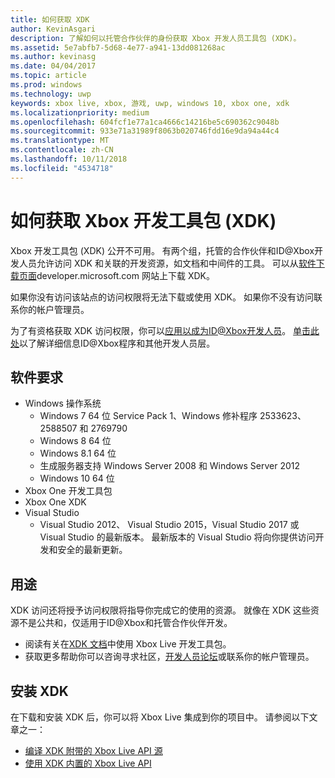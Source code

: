 ```yaml
---
title: 如何获取 XDK
author: KevinAsgari
description: 了解如何以托管合作伙伴的身份获取 Xbox 开发人员工具包 (XDK)。
ms.assetid: 5e7abfb7-5d68-4e77-a941-13dd081268ac
ms.author: kevinasg
ms.date: 04/04/2017
ms.topic: article
ms.prod: windows
ms.technology: uwp
keywords: xbox live, xbox, 游戏, uwp, windows 10, xbox one, xdk
ms.localizationpriority: medium
ms.openlocfilehash: 604fcf1e77a1ca4666c14216be5c690362c9048b
ms.sourcegitcommit: 933e71a31989f8063b020746fdd16e9da94a44c4
ms.translationtype: MT
ms.contentlocale: zh-CN
ms.lasthandoff: 10/11/2018
ms.locfileid: "4534718"
---
```

# <a name="how-to-get-the-xbox-development-kit-xdk"></a>如何获取 Xbox 开发工具包 (XDK)

Xbox 开发工具包 (XDK) 公开不可用。 有两个组，托管的合作伙伴和ID@Xbox开发人员允许访问 XDK 和关联的开发资源，如文档和中间件的工具。 可以从[软件下载页面](https://developer.microsoft.com/en-us/games/xbox/partner/resources-softwaredownloads)developer.microsoft.com 网站上下载 XDK。

如果你没有访问该站点的访问权限将无法下载或使用 XDK。 如果你不没有访问联系你的帐户管理员。

为了有资格获取 XDK 访问权限，你可以[应用以成为ID@Xbox开发人员](https://www.xbox.com/en-us/Developers/id)。
[单击此处](../developer-program-overview.md)以了解详细信息ID@Xbox程序和其他开发人员层。

## <a name="software-requirements"></a>软件要求

- Windows 操作系统
    - Windows 7 64 位 Service Pack 1、Windows 修补程序 2533623、2588507 和 2769790
    - Windows 8 64 位
    - Windows 8.1 64 位
    - 生成服务器支持 Windows Server 2008 和 Windows Server 2012
    - Windows 10 64 位
- Xbox One 开发工具包
- Xbox One XDK
- Visual Studio
    - Visual Studio 2012、 Visual Studio 2015，Visual Studio 2017 或 Visual Studio 的最新版本。 最新版本的 Visual Studio 将向你提供访问开发和安全的最新更新。

## <a name="use"></a>用途

XDK 访问还将授予访问权限将指导你完成它的使用的资源。 就像在 XDK 这些资源不是公共和，仅适用于ID@Xbox和托管合作伙伴开发。

- 阅读有关在[XDK 文档](https://developer.microsoft.com/en-us/games/xbox/partner/development-documentation)中使用 Xbox Live 开发工具包。
- 获取更多帮助你可以咨询寻求社区，[开发人员论坛](https://forums.xboxlive.com/index.html)或联系你的帐户管理员。

## <a name="install-the-xdk"></a>安装 XDK

在下载和安装 XDK 后，你可以将 Xbox Live 集成到你的项目中。  请参阅以下文章之一：
- [编译 XDK 附带的 Xbox Live API 源](compile-the-xdk-xbox-live-api-source.md)
- [使用 XDK 内置的 Xbox Live API](using-xbox-live-apis-built-into-the-xdk.md)